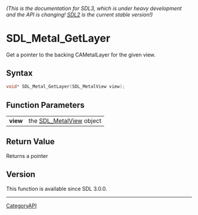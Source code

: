 ###### (This is the documentation for SDL3, which is under heavy development and the API is changing! [SDL2](https://wiki.libsdl.org/SDL2/) is the current stable version!)
# SDL_Metal_GetLayer

Get a pointer to the backing CAMetalLayer for the given view.

## Syntax

```c
void* SDL_Metal_GetLayer(SDL_MetalView view);

```

## Function Parameters

|              |                                           |
| ------------ | ----------------------------------------- |
| **view**     | the [SDL_MetalView](SDL_MetalView) object |

## Return Value

Returns a pointer

## Version

This function is available since SDL 3.0.0.

----
[CategoryAPI](CategoryAPI)

